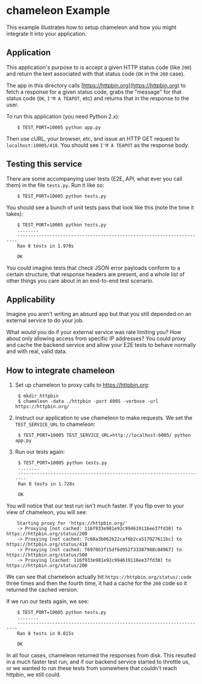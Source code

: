 # chameleon Example

This example illustrates how to setup chameleon and how you might integrate it into your application.

## Application

This application's purpose to is accept a given HTTP status code (like `200`) and return the text associated with
that status code (`OK` in the `200` case).

The app in this directory calls [https://httpbin.org](https://httpbin.org) to fetch a response for a given status code,
grabs the "message" for that status code (`OK`, `I'M A TEAPOT`, etc) and returns that in the response to the user.


To run this application (you need Python 2.x):

        $ TEST_PORT=10005 python app.py

Then use cURL, your browser, etc, and issue an HTTP GET request to `localhost:10005/418`. You should see `I'M A TEAPOT`
as the response body.

## Testing this service

There are some accompanying user tests (E2E, API, what ever you call them) in the file `tests.py`. Run it like so:

        $ TEST_PORT=10005 python tests.py

You should see a bunch of unit tests pass that look like this (note the time it takes):

        $ TEST_PORT=10005 python tests.py
        ........
        ----------------------------------------------------------------------
        Ran 8 tests in 1.970s

        OK

You could imagine tests that check JSON error payloads conform to a certain structure, that response headers are present,
and a whole list of other things you care about in an end-to-end test scenario.

## Applicability

Imagine you aren't writing an absurd app but that you still depended on an external service to do your job.

What would you do if your external service was rate limiting you? How about only allowing access from specific
IP addresses? You could proxy and cache the backend service and allow your E2E tests to behave normally and with real,
valid data.

## How to integrate chameleon

1. Set up chameleon to proxy calls to https://httpbin.org:

        $ mkdir httpbin
        $ chameleon -data ./httpbin -port 6005 -verbose -url https://httpbin.org/

1. Instruct our application to use chameleon to make requests. We set the `TEST_SERVICE_URL` to chameleon:

        $ TEST_PORT=10005 TEST_SERVICE_URL=http://localhost:6005/ python app.py

1. Run our tests again:


        $ TEST_PORT=10005 python tests.py
        ........
        ----------------------------------------------------------------------
        Ran 8 tests in 1.728s

        OK

You will notice that our test run isn't much faster. If you flip over to your view of chameleon, you will see:

        Starting proxy for 'https://httpbin.org/'
        -> Proxying [not cached: 116f933e981e92c994619116ee37fd30] to https://httpbin.org/status/200
        -> Proxying [not cached: 7c68a3b062b22caf6b2ca517027611bc] to https://httpbin.org/status/418
        -> Proxying [not cached: f6970b3f15df6d952f33387988c04967] to https://httpbin.org/status/500
        -> Proxying [cached: 116f933e981e92c994619116ee37fd30] to https://httpbin.org/status/200

We can see that chameleon actually hit `https://httpbin.org/status/:code` three times and then the fourth time,
it had a cache for the `200` code so it returned the cached version.


If we run our tests again, we see:

        $ TEST_PORT=10005 python tests.py
        ........
        ----------------------------------------------------------------------
        Ran 8 tests in 0.015s

        OK

In all four cases, chameleon returned the responses from disk. This resulted in a much faster test run,
and if our backend service started to throttle us, or we wanted to run these tests from somewhere that couldn't
reach httpbin, we still could.
